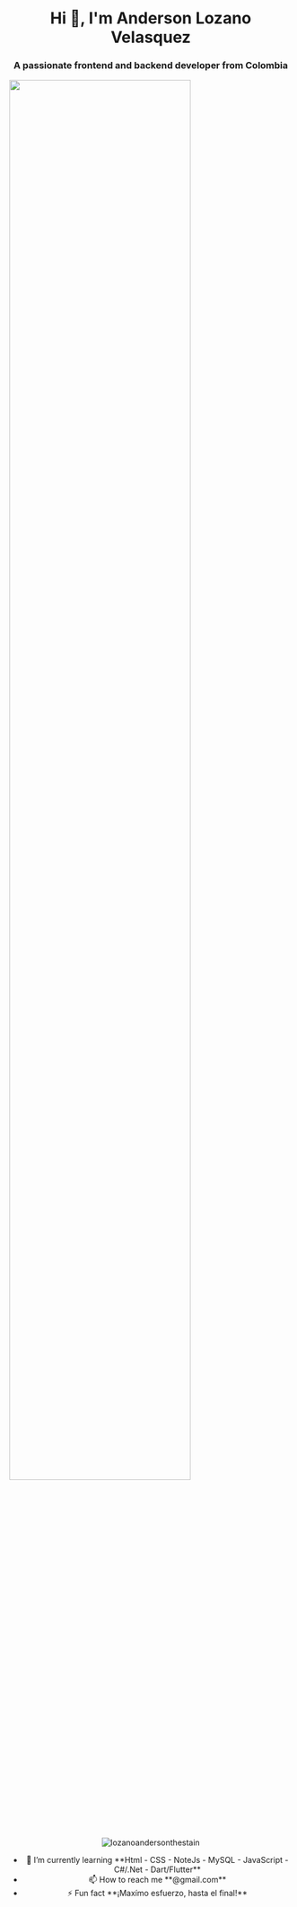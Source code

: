 <h1 align="center">Hi 👋, I'm Anderson Lozano Velasquez</h1>
<h3 align="center">A passionate frontend and backend developer from Colombia</h3>
<img align="center" src="https://www.mygo.ge/uploads/blog/1584023795.jpg" width="80%">

<p align="center"> <img align="center" src="https://komarev.com/ghpvc/?username=lozanoandersonthestain&label=Profile%20views&color=0e75b6&style=flat" alt="lozanoandersonthestain" /> </p>

<ul align="center">
  <li> 🌱 I’m currently learning **Html - CSS - NoteJs - MySQL - JavaScript - C#/.Net - Dart/Flutter** </li>

  <li> 📫 How to reach me **@gmail.com** </li>

  <li> ⚡ Fun fact **¡Maxímo esfuerzo, hasta el final!** </li>
</ul>




